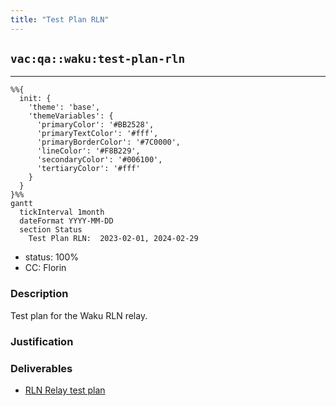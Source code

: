 ```yaml
---
title: "Test Plan RLN"
---
```

## `vac:qa::waku:test-plan-rln`
---

```mermaid
%%{ 
  init: { 
    'theme': 'base', 
    'themeVariables': { 
      'primaryColor': '#BB2528', 
      'primaryTextColor': '#fff', 
      'primaryBorderColor': '#7C0000', 
      'lineColor': '#F8B229', 
      'secondaryColor': '#006100', 
      'tertiaryColor': '#fff' 
    } 
  } 
}%%
gantt
  tickInterval 1month
  dateFormat YYYY-MM-DD 
  section Status
    Test Plan RLN:  2023-02-01, 2024-02-29
```

- status: 100%
- CC: Florin

### Description

Test plan for the Waku RLN relay.


### Justification


### Deliverables

* [RLN Relay test plan](https://www.notion.so/RLN-Relay-9dd36da3029847aa86dda2cb4ccbc145)
